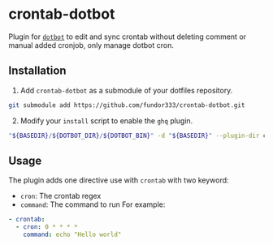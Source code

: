 # crontab-dotbot

Plugin for [`dotbot`](https://github.com/anishathalye/dotbot) to edit and sync crontab without deleting comment or manual added cronjob, only manage dotbot cron.

## Installation

1. Add `crontab-dotbot` as a submodule of your dotfiles repository.

```bash
git submodule add https://github.com/fundor333/crontab-dotbot.git
```

2. Modify your `install` script to enable the `ghq` plugin.

```bash
"${BASEDIR}/${DOTBOT_DIR}/${DOTBOT_BIN}" -d "${BASEDIR}" --plugin-dir crontab-dotbot-c "${CONFIG}" "${@}"
```

## Usage

The plugin adds one directive use with `crontab` with two keyword:

- `cron`: The crontab regex 
- `command`: The command to run
For example:



```yaml
- crontab:
  - cron: 0 * * * *
    command: echo "Hello world"
```
